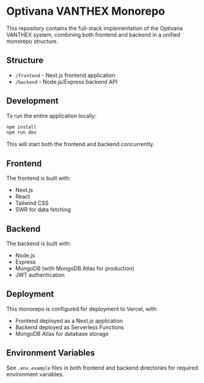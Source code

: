 # Optivana VANTHEX Monorepo

This repository contains the full-stack implementation of the Optivana VANTHEX system, combining both frontend and backend in a unified monorepo structure.

## Structure

- `/frontend` - Next.js frontend application
- `/backend` - Node.js/Express backend API

## Development

To run the entire application locally:

```bash
npm install
npm run dev
```

This will start both the frontend and backend concurrently.

## Frontend

The frontend is built with:
- Next.js
- React
- Tailwind CSS
- SWR for data fetching

## Backend

The backend is built with:
- Node.js
- Express
- MongoDB (with MongoDB Atlas for production)
- JWT authentication

## Deployment

This monorepo is configured for deployment to Vercel, with:
- Frontend deployed as a Next.js application
- Backend deployed as Serverless Functions
- MongoDB Atlas for database storage

## Environment Variables

See `.env.example` files in both frontend and backend directories for required environment variables.
